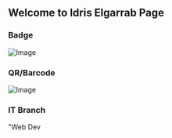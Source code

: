 ## Welcome to Idris Elgarrab Page


### Badge
![Image](badges/idriselgarrab.png)

### QR/Barcode
![Image](qr/qr_idriselgarrab.png)
### IT Branch
"Web Dev
